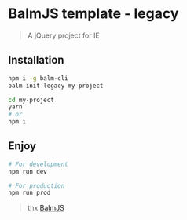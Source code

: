 # BalmJS template - legacy

> A jQuery project for IE

## Installation

```sh
npm i -g balm-cli
balm init legacy my-project

cd my-project
yarn
# or
npm i
```

## Enjoy

```sh
# For development
npm run dev

# For production
npm run prod
```

> thx [BalmJS](https://balmjs.com/)

